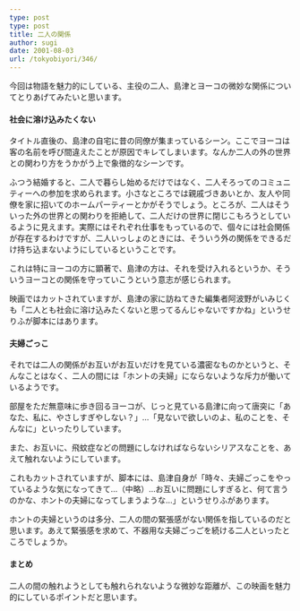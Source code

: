 ```yaml
---
type: post
type: post
title: 二人の関係
author: sugi
date: 2001-08-03
url: /tokyobiyori/346/
---
```

今回は物語を魅力的にしている、主役の二人、島津とヨーコの微妙な関係についてとりあげてみたいと思います。

#### 社会に溶け込みたくない

タイトル直後の、島津の自宅に昔の同僚が集まっているシーン。ここでヨーコは客の名前を呼び間違えたことが原因でキレてしまいます。なんか二人の外の世界との関わり方をうかがう上で象徴的なシーンです。

ふつう結婚すると、二人で暮らし始めるだけではなく、二人そろってのコミュニティーへの参加を求められます。小さなところでは親戚づきあいとか、友人や同僚を家に招いてのホームパーティーとかがそうでしょう。ところが、二人はそういった外の世界との関わりを拒絶して、二人だけの世界に閉じこもろうとしているように見えます。実際にはそれぞれ仕事をもっているので、個々には社会関係が存在するわけですが、二人いっしょのときには、そういう外の関係をできるだけ持ち込まないようにしているということです。

これは特にヨーコの方に顕著で、島津の方は、それを受け入れるというか、そういうヨーコとの関係を守っていこうという意志が感じられます。

映画ではカットされていますが、島津の家に訪ねてきた編集者阿波野がいみじくも「二人とも社会に溶け込みたくないと思ってるんじゃないですかね」というせりふが脚本にはあります。

#### 夫婦ごっこ

それでは二人の関係がお互いがお互いだけを見ている濃密なものかというと、そんなことはなく、二人の間には「ホントの夫婦」にならないような斥力が働いているようです。

部屋をただ無意味に歩き回るヨーコが、じっと見ている島津に向って唐突に「あなた、私に、やさしすぎやしない？」…「見ないで欲しいのよ、私のことを、そんなに」といったりしています。

また、お互いに、飛蚊症などの問題にしなければならないシリアスなことを、あえて触れないようにしています。

これもカットされていますが、脚本には、島津自身が「時々、夫婦ごっこをやっているような気になってきて…（中略）…お互いに問題にしすぎると、何て言うのかな、ホントの夫婦になってしまうような…」というせりふがあります。

ホントの夫婦というのは多分、二人の間の緊張感がない関係を指しているのだと思います。あえて緊張感を求めて、不器用な夫婦ごっごを続ける二人といったところでしょうか。

#### まとめ

二人の間の触れようとしても触れられないような微妙な距離が、この映画を魅力的にしているポイントだと思います。
